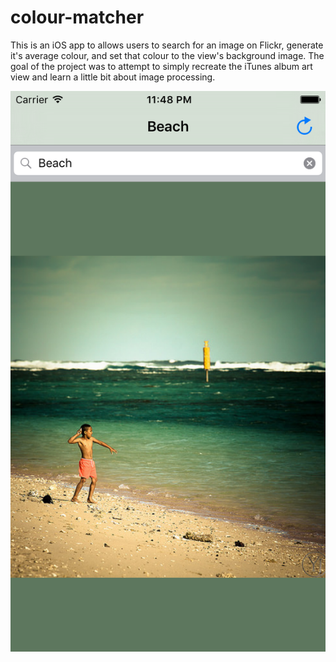 # colour-matcher
This is an iOS app to allows users to search for an image on Flickr, generate it's average colour, and set that colour to the view's background image. The goal of the project was to attempt to simply recreate the iTunes album art view and learn a little bit about image processing.

![alt tag](https://raw.githubusercontent.com/k9101/colour-matcher/master/sample.png)
